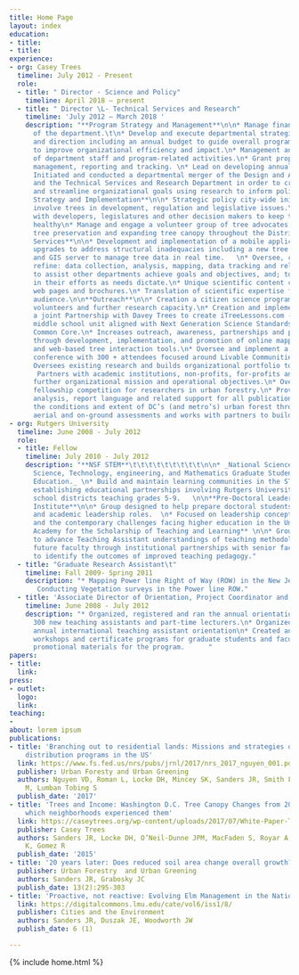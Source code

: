 ```yaml
---
title: Home Page
layout: index
education:
- title: 
- title: 
experience:
- org: Casey Trees
  timeline: July 2012 - Present
  role:
  - title: " Director - Science and Policy"
    timeline: April 2018 – present
  - title: " Director \L- Technical Services and Research"
    timeline: 'July 2012 – March 2018 '
    description: "**Program Strategy and Management**\n\n* Manage finances and operations
      of the department.\t\n* Develop and execute departmental strategic plan, support
      and direction including an annual budget to guide overall programmatic direction
      to improve organizational efficiency and impact.\n* Management and evaluation
      of department staff and program-related activities.\n* Grant proposal, implementation,
      management, reporting and tracking. \n* Lead on developing annual program evaluations.\n*
      Initiated and conducted a departmental merger of the Design and Advocacy Department
      and the Technical Services and Research Department in order to create efficiencies
      and streamline organizational goals using research to inform policy.\n\n**Policy
      Strategy and Implementation**\n\n* Strategic policy city-wide initiatives that
      involve trees in development, regulation and legislative issues.\n* Communicate
      with developers, legislatures and other decision makers to keep the urban forest
      healthy\n* Manage and engage a volunteer group of tree advocates around development,
      tree preservation and expanding tree canopy throughout the District.\n\n\t**Technical
      Services**\n\n* Development and implementation of a mobile application and technological
      upgrades to address structural inadequacies including a new tree tracking application
      and GIS server to manage tree data in real time.   \n* Oversee, conduct and
      refine: data collection, analysis, mapping, data tracking and related services
      to assist other departments achieve goals and objectives, and; to assist partners
      in their efforts as needs dictate.\n* Unique scientific content creation for
      web pages and brochures.\n* Translation of scientific expertise for a non-technical
      audience.\n\n**Outreach**\n\n* Creation a citizen science program to engage
      volunteers and further research capacity.\n* Creation and implementation of
      a joint Partnership with Davey Trees to create iTreeLessons.com - a freely available
      middle school unit aligned with Next Generation Science Standards (NGSS) and
      Common Core.\n* Increases outreach, awareness, partnerships and participation
      through development, implementation, and promotion of online mapping, CT application
      and web-based tree interaction tools.\n* Oversee and implement a biennial research
      conference with 300 + attendees focused around Livable Communities.\n\n**Research**\n\n*
      Oversees existing research and builds organizational portfolio to increase research.
       Partners with academic institutions, non-profits, for-profits and others to
      further organizational mission and operational objectives.\n* Oversees annual
      fellowship competition for researchers in urban forestry.\n* Provides data compilation,
      analysis, report language and related support for all publications.\n* Monitors
      the conditions and extent of DC’s (and metro’s) urban forest through regular
      aerial and on-ground assessments and works with partners to build regional coordination/cooperation."
- org: Rutgers University
  timeline: June 2008 - July 2012
  role:
  - title: Fellow
    timeline: July 2010 - July 2012
    description: "**NSF STEM**\t\t\t\t\t\t\t\t\t\n\n* _National Science Foundation
      Science, Technology, engineering, and Mathematics Graduate Students in K-12
      Education._ \n* Build and maintain learning communities in the STEM fields by
      establishing educational partnerships involving Rutgers University and local
      school districts teaching grades 5-9.   \n\n**Pre-Doctoral Leadership Development
      Institute**\n\n* Group designed to help prepare doctoral students for faculty
      and academic leadership roles.  \n* Focused on leadership concepts and competencies,
      and the contemporary challenges facing higher education in the United States.\n\n**Carnegie/Rutgers
      Academy for the Scholarship of Teaching and Learning** \n\n* Group created initiatives
      to advance Teaching Assistant understandings of teaching methodologies.\n* Prepared
      future faculty through institutional partnerships with senior faculty.\n* Assessment
      to identify the outcomes of improved teaching pedagogy."
  - title: "Graduate Research Assistant\t"
    timeline: Fall 2009- Spring 2011
    description: "* Mapping Power line Right of Way (ROW) in the New Jersey Pinelands.
       Conducting Vegetation surveys in the Power line ROW."
  - title: 'Associate Director of Orientation, Project Coordinator and Assessment '
    timeline: June 2008 - July 2012
    description: "* Organized, registered and ran the annual orientations for approximately
      300 new teaching assistants and part-time lecturers.\n* Organized and ran the
      annual international teaching assistant orientation\n* Created and planned TAP
      workshops and certificate programs for graduate students and faculty.\n* Created
      promotional materials for the program.      "
papers:
- title: 
  link: 
press:
- outlet: 
  logo: 
  link: 
teaching:
- 
about: lorem ipsum
publications:
- title: 'Branching out to residential lands: Missions and strategies of five tree
    distribution programs in the US'
  link: https://www.fs.fed.us/nrs/pubs/jrnl/2017/nrs_2017_nguyen_001.pdf
  publisher: Urban Foresty and Urban Greening
  authors: Nguyen VD, Roman L, Locke DH, Mincey SK, Sanders JR, Smith Fichman E, Duran-Mitchell
    M, Lumban Tobing S
  publish_date: '2017'
- title: 'Trees and Income: Washington D.C. Tree Canopy Changes from 2006-2011 and
    which neighborhoods experienced them'
  link: https://caseytrees.org/wp-content/uploads/2017/07/White-Paper-Trees-and-Income.pdf
  publisher: Casey Trees
  authors: Sanders JR, Locke DH, O’Neil-Dunne JPM, MacFaden S, Royar A, Pelletier
    K, Gomez R
  publish_date: '2015'
- title: '20 years later: Does reduced soil area change overall growth?'
  publisher: Urban Forestry  and Urban Greening
  authors: Sanders JR, Grabosky JC
  publish_date: 13(2):295-303
- title: 'Proactive, not reactive: Evolving Elm Management in the Nation’s  Capital'
  link: https://digitalcommons.lmu.edu/cate/vol6/iss1/8/
  publisher: Cities and the Environment
  authors: Sanders JR, Duszak JE, Woodworth JW
  publish_date: 6 (1)

---
```

{% include home.html %}